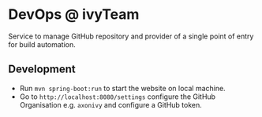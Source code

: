 # DevOps @ ivyTeam

Service to manage GitHub repository and provider of a single point of entry
for build automation.

## Development

- Run `mvn spring-boot:run` to start the website on local machine.
- Go to `http://localhost:8080/settings` configure the GitHub Organisation
e.g. `axonivy` and configure a GitHub token.

